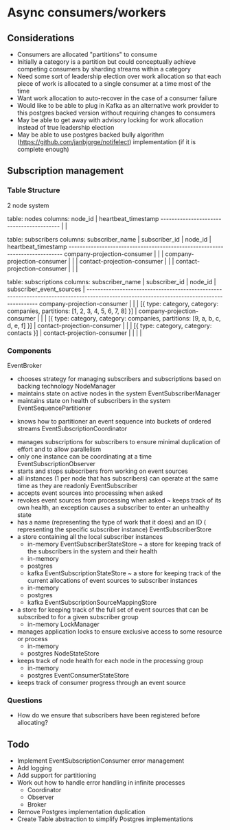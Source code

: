 # Async consumers/workers

## Considerations

* Consumers are allocated "partitions" to consume
* Initially a category is a partition but could conceptually achieve competing 
  consumers by sharding streams within a category
* Need some sort of leadership election over work allocation so that each piece
  of work is allocated to a single consumer at a time most of the time
* Want work allocation to auto-recover in the case of a consumer failure
* Would like to be able to plug in Kafka as an alternative work provider to this
  postgres backed version without requiring changes to consumers
* May be able to get away with advisory locking for work allocation instead of
  true leadership election
* May be able to use postgres backed bully algorithm 
  (https://github.com/janbjorge/notifelect) implementation (if it is complete 
  enough)

## Subscription management

### Table Structure

2 node system

table: nodes
columns: node_id             | heartbeat_timestamp
         -----------------------------------------
         <uuid-1>            | <timestamp>
         <uuid-2>            | <timestamp>

table: subscribers
columns: subscriber_name             | subscriber_id | node_id  | heartbeat_timestamp
         ----------------------------------------------------------------------------
         company-projection-consumer | <uuid-3>      | <uuid-1> | <timestamp>
         company-projection-consumer | <uuid-4>      | <uuid-2> | <timestamp>
         contact-projection-consumer | <uuid-5>      | <uuid-1> | <timestamp>
         contact-projection-consumer | <uuid-6>      | <uuid-2> | <timestamp>

table: subscriptions
columns: subscriber_name             | subscriber_id | node_id  | subscriber_event_sources                                                        |
         ------------------------------------------------------------------------------------------------------------------------------------------
         company-projection-consumer | <uuid-3>      | <uuid-1> | [{ type: category, category: companies, partitions: [1, 2, 3, 4, 5, 6, 7, 8] }] |
         company-projection-consumer | <uuid-4>      | <uuid-2> | [{ type: category, category: companies, partitions: [9, a, b, c, d, e, f] }]    |
         contact-projection-consumer | <uuid-5>      | <uuid-1> | [{ type: category, category: contacts }]                                        |
         contact-projection-consumer | <uuid-6>      | <uuid-2> |                                                                                 |

### Components

EventBroker 
  + chooses strategy for managing subscribers and subscriptions based on 
    backing technology
NodeManager
  + maintains state on active nodes in the system
EventSubscriberManager
  + maintains state on health of subscribers in the system
EventSequencePartitioner
  - knows how to partitioner an event sequence into buckets of ordered streams
EventSubscriptionCoordinator 
  + manages subscriptions for subscribers to ensure minimal duplication of 
    effort and to allow parallelism
  + only one instance can be coordinating at a time
EventSubscriptionObserver
  + starts and stops subscribers from working on event sources
  + all instances (1 per node that has subscribers) can operate at the same
    time as they are readonly
EventSubscriber
  + accepts event sources into processing when asked
  + revokes event sources from processing when asked
  ~ keeps track of its own health, an exception causes a subscriber to enter an
    unhealthy state
  + has a name (representing the type of work that it does) and an ID (
    representing the specific subscriber instance)
EventSubscriberStore
  + a store containing all the local subscriber instances
    + in-memory
EventSubscriberStateStore
  ~ a store for keeping track of the subscribers in the system and their health
    + in-memory
    + postgres
    - kafka
EventSubscriptionStateStore
  ~ a store for keeping track of the current allocations of event sources to
    subscriber instances
    + in-memory
    + postgres
    - kafka
EventSubscriptionSourceMappingStore
  + a store for keeping track of the full set of event sources that can be 
    subscribed to for a given subscriber group
    + in-memory
LockManager
  + manages application locks to ensure exclusive access to some resource or 
    process
    + in-memory
    + postgres
NodeStateStore
  + keeps track of node health for each node in the processing group
    + in-memory
    + postgres
EventConsumerStateStore
  + keeps track of consumer progress through an event source 

### Questions

* How do we ensure that subscribers have been registered before allocating?

## Todo

* Implement EventSubscriptionConsumer error management
* Add logging
* Add support for partitioning
* Work out how to handle error handling in infinite processes
  * Coordinator
  * Observer
  * Broker
* Remove Postgres implementation duplication
* Create Table abstraction to simplify Postgres implementations
